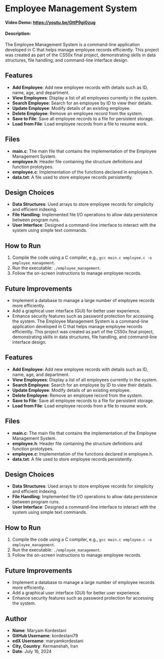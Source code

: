 # Employee Management System
#### Video Demo: https://youtu.be/GttP9gi0zug
#### Description:
The Employee Management System is a command-line application developed in C that helps manage employee records efficiently. This project was created as part of the CS50x final project, demonstrating skills in data structures, file handling, and command-line interface design.

## Features
- **Add Employee**: Add new employee records with details such as ID, name, age, and department.
- **View Employees**: Display a list of all employees currently in the system.
- **Search Employee**: Search for an employee by ID to view their details.
- **Update Employee**: Modify details of an existing employee.
- **Delete Employee**: Remove an employee record from the system.
- **Save to File**: Save all employee records to a file for persistent storage.
- **Load from File**: Load employee records from a file to resume work.

## Files
- **main.c**: The main file that contains the implementation of the Employee Management System.
- **employee.h**: Header file containing the structure definitions and function prototypes.
- **employee.c**: Implementation of the functions declared in employee.h.
- **data.txt**: A file used to store employee records persistently.

## Design Choices
- **Data Structures**: Used arrays to store employee records for simplicity and efficient indexing.
- **File Handling**: Implemented file I/O operations to allow data persistence between program runs.
- **User Interface**: Designed a command-line interface to interact with the system using simple text commands.

## How to Run
1. Compile the code using a C compiler, e.g., `gcc main.c employee.c -o employee_management`.
2. Run the executable: `./employee_management`.
3. Follow the on-screen instructions to manage employee records.

## Future Improvements
- Implement a database to manage a large number of employee records more efficiently.
- Add a graphical user interface (GUI) for better user experience.
- Enhance security features such as password protection for accessing the system.
The Employee Management System is a command-line application developed in C that helps manage employee records efficiently. This project was created as part of the CS50x final project, demonstrating skills in data structures, file handling, and command-line interface design.

## Features
- **Add Employee**: Add new employee records with details such as ID, name, age, and department.
- **View Employees**: Display a list of all employees currently in the system.
- **Search Employee**: Search for an employee by ID to view their details.
- **Update Employee**: Modify details of an existing employee.
- **Delete Employee**: Remove an employee record from the system.
- **Save to File**: Save all employee records to a file for persistent storage.
- **Load from File**: Load employee records from a file to resume work.

## Files
- **main.c**: The main file that contains the implementation of the Employee Management System.
- **employee.h**: Header file containing the structure definitions and function prototypes.
- **employee.c**: Implementation of the functions declared in employee.h.
- **data.txt**: A file used to store employee records persistently.

## Design Choices
- **Data Structures**: Used arrays to store employee records for simplicity and efficient indexing.
- **File Handling**: Implemented file I/O operations to allow data persistence between program runs.
- **User Interface**: Designed a command-line interface to interact with the system using simple text commands.

## How to Run
1. Compile the code using a C compiler, e.g., `gcc main.c employee.c -o employee_management`.
2. Run the executable: `./employee_management`.
3. Follow the on-screen instructions to manage employee records.

## Future Improvements
- Implement a database to manage a large number of employee records more efficiently.
- Add a graphical user interface (GUI) for better user experience.
- Enhance security features such as password protection for accessing the system.

## Author
- **Name**: Maryam Kordestani
- **GitHub Username**: kordestani79
- **edX Username**: maryamkordestani
- **City, Country**: Kermanshah, Iran
- **Date**: July 16, 2024
